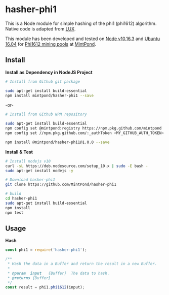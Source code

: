 hasher-phi1
===========

This is a Node module for simple hashing of the phi1 (phi1612) algorithm. 
Native code is adapted from [LUX](https://github.com/Lux-core/lux).

This module has been developed and tested on [Node v10.16.3](https://nodejs.org/) and 
[Ubuntu 16.04](http://releases.ubuntu.com/16.04/) for [Phi1612 mining pools](https://mintpond.com) at [MintPond](https://mintpond.com).

## Install ##
__Install as Dependency in NodeJS Project__
```bash
# Install from Github git package

sudo apt-get install build-essential
npm install mintpond/hasher-phi1 --save
```
-or-
```bash
# Install from Github NPM repository

sudo apt-get install build-essential
npm config set @mintpond:registry https://npm.pkg.github.com/mintpond
npm config set //npm.pkg.github.com/:_authToken <MY_GITHUB_AUTH_TOKEN>

npm install @mintpond/hasher-phi1@1.0.0 --save
```

__Install & Test__
```bash
# Install nodejs v10
curl -sL https://deb.nodesource.com/setup_10.x | sudo -E bash -
sudo apt-get install nodejs -y

# Download hasher-phi1
git clone https://github.com/MintPond/hasher-phi1

# build
cd hasher-phi1
sudo apt-get install build-essential
npm install
npm test
```

## Usage ##
__Hash__
```js
const phi1 = require('hasher-phi1');

/**
 * Hash the data in a Buffer and return the result in a new Buffer.
 *
 * @param  input   {Buffer}  The data to hash.
 * @returns {Buffer}
 */
const result = phi1.phi1612(input);
```